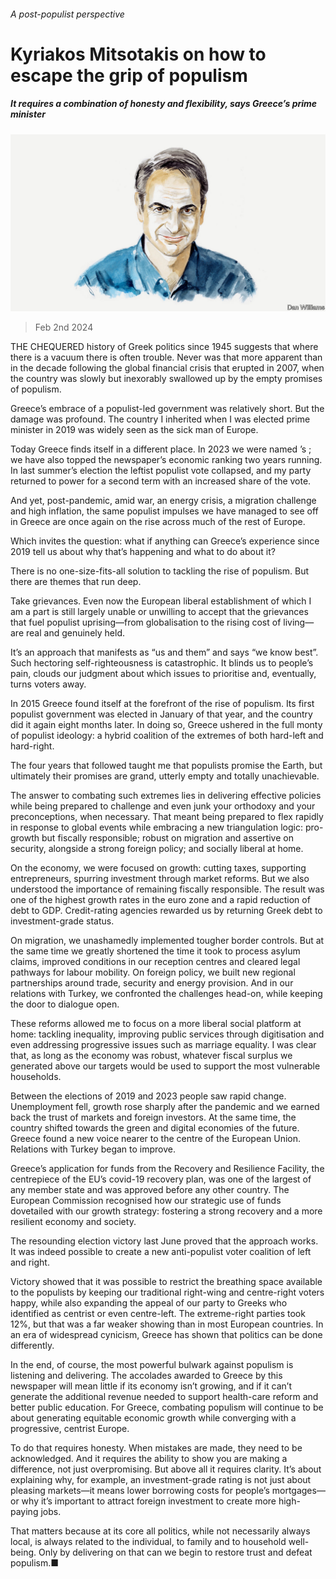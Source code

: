###### A post-populist perspective

# Kyriakos Mitsotakis on how to escape the grip of populism 

##### It requires a combination of honesty and flexibility, says Greece’s prime minister 

![image](images/20240203_BID003.jpg) 

> Feb 2nd 2024 

THE CHEQUERED history of Greek politics since 1945 suggests that where there is a vacuum there is often trouble. Never was that more apparent than in the decade following the global financial crisis that erupted in 2007, when the country was slowly but inexorably swallowed up by the empty promises of populism.

Greece’s embrace of a populist-led government was relatively short. But the damage was profound. The country I inherited when I was elected prime minister in 2019 was widely seen as the sick man of Europe.

Today Greece finds itself in a different place. In 2023 we were named ’s ; we have also topped the newspaper’s economic ranking two years running. In last summer’s election the leftist populist vote collapsed, and my party returned to power for a second term with an increased share of the vote.

And yet, post-pandemic, amid war, an energy crisis, a migration challenge and high inflation, the same populist impulses we have managed to see off in Greece are once again on the rise across much of the rest of Europe.

Which invites the question: what if anything can Greece’s experience since 2019 tell us about why that’s happening and what to do about it?

There is no one-size-fits-all solution to tackling the rise of populism. But there are themes that run deep.

Take grievances. Even now the European liberal establishment of which I am a part is still largely unable or unwilling to accept that the grievances that fuel populist uprising—from globalisation to the rising cost of living—are real and genuinely held. 

It’s an approach that manifests as “us and them” and says “we know best”. Such hectoring self-righteousness is catastrophic. It blinds us to people’s pain, clouds our judgment about which issues to prioritise and, eventually, turns voters away. 

In 2015 Greece found itself at the forefront of the rise of populism. Its first populist government was elected in January of that year, and the country did it again eight months later. In doing so, Greece ushered in the full monty of populist ideology: a hybrid coalition of the extremes of both hard-left and hard-right.

The four years that followed taught me that populists promise the Earth, but ultimately their promises are grand, utterly empty and totally unachievable.

The answer to combating such extremes lies in delivering effective policies while being prepared to challenge and even junk your orthodoxy and your preconceptions, when necessary. That meant being prepared to flex rapidly in response to global events while embracing a new triangulation logic: pro-growth but fiscally responsible; robust on migration and assertive on security, alongside a strong foreign policy; and socially liberal at home. 

On the economy, we were focused on growth: cutting taxes, supporting entrepreneurs, spurring investment through market reforms. But we also understood the importance of remaining fiscally responsible. The result was one of the highest growth rates in the euro zone and a rapid reduction of debt to GDP. Credit-rating agencies rewarded us by returning Greek debt to investment-grade status.

On migration, we unashamedly implemented tougher border controls. But at the same time we greatly shortened the time it took to process asylum claims, improved conditions in our reception centres and cleared legal pathways for labour mobility. On foreign policy, we built new regional partnerships around trade, security and energy provision. And in our relations with Turkey, we confronted the challenges head-on, while keeping the door to dialogue open.

These reforms allowed me to focus on a more liberal social platform at home: tackling inequality, improving public services through digitisation and even addressing progressive issues such as marriage equality. I was clear that, as long as the economy was robust, whatever fiscal surplus we generated above our targets would be used to support the most vulnerable households.

Between the elections of 2019 and 2023 people saw rapid change. Unemployment fell, growth rose sharply after the pandemic and we earned back the trust of markets and foreign investors. At the same time, the country shifted towards the green and digital economies of the future. Greece found a new voice nearer to the centre of the European Union. Relations with Turkey began to improve.

Greece’s application for funds from the Recovery and Resilience Facility, the centrepiece of the EU’s covid-19 recovery plan, was one of the largest of any member state and was approved before any other country. The European Commission recognised how our strategic use of funds dovetailed with our growth strategy: fostering a strong recovery and a more resilient economy and society.

The resounding election victory last June proved that the approach works. It was indeed possible to create a new anti-populist voter coalition of left and right.

Victory showed that it was possible to restrict the breathing space available to the populists by keeping our traditional right-wing and centre-right voters happy, while also expanding the appeal of our party to Greeks who identified as centrist or even centre-left. The extreme-right parties took 12%, but that was a far weaker showing than in most European countries. In an era of widespread cynicism, Greece has shown that politics can be done differently.

In the end, of course, the most powerful bulwark against populism is listening and delivering. The accolades awarded to Greece by this newspaper will mean little if its economy isn’t growing, and if it can’t generate the additional revenue needed to support health-care reform and better public education. For Greece, combating populism will continue to be about generating equitable economic growth while converging with a progressive, centrist Europe.

To do that requires honesty. When mistakes are made, they need to be acknowledged. And it requires the ability to show you are making a difference, not just overpromising. But above all it requires clarity. It’s about explaining why, for example, an investment-grade rating is not just about pleasing markets—it means lower borrowing costs for people’s mortgages—or why it’s important to attract foreign investment to create more high-paying jobs.

That matters because at its core all politics, while not necessarily always local, is always related to the individual, to family and to household well-being. Only by delivering on that can we begin to restore trust and defeat populism.■


